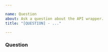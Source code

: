 ```yaml
---

name: Question
about: Ask a question about the API wrapper.
title: "[QUESTION] - ..."

---
```



### Question
<!-- try to keep your question(s) limited to the wrapper. -->
<!-- any questions about GitHub will be redirected or immediately closed. -->
<!-- try https://github.com/contact -->
